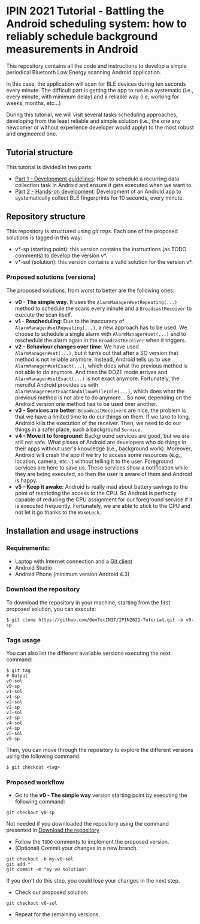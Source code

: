 # IPIN 2021 Tutorial - Battling the Android scheduling system: how to reliably schedule background measurements in Android

This repository contains all the code and instructions to develop a simple periodical Bluetooth Low Energy scanning
Android application. 

In this case, the application will scan for BLE devices during ten seconds every minute. The difficult part
is getting the app to run in a systematic (i.e., every minute, with minimum delay) and a reliable way (i.e, working for weeks, months, etc...)

During this tutorial, we will visit several tasks scheduling approaches, developing
from the least reliable and simple solution (i.e., the one any newcomer or without experience developer would apply)
 to the most robust and engineered one.

## Tutorial structure
This tutorial is divided in two parts:

- [Part 1 - Development guidelines](https://docs.google.com/presentation/d/1BSQ-sHQitOVoHVkkGfK2Kew1CgHlpTV8I9EZSesXbss/edit?usp=sharing):
How to schedule a recurring data collection task in Android and ensure it gets executed when we want to.
- [Part 2 - Hands-on development](https://docs.google.com/presentation/d/1ex9mD3hWMn2speUfqPWyZ8S4nSGkmFuvJ2RLPrfWnTE/edit?usp=sharing):
 Development of an Android app to systematically collect BLE fingerprints for 10 seconds, every minute.


## Repository structure

This repository is structured using *git tags*. Each one of the proposed solutions is tagged in this way:

- v*-sp (starting point): this version contains the instructions (as TODO comments) to develop the version v*.
- v*-sol (solution): this version contains a valid solution for the version v*.

### Proposed solutions (versions)

The proposed solutions, from worst to better are the following ones:

- **v0 - The simple way**. It uses the `AlarmManager#setRepeating(...)` method to schedule the scans every minute and a `BroadcastReceiver` to execute the scan itself.
- **v1 - Rescheduling**: Due to the inaccuracy of `AlarmManager#setRepeating(...)`, a new approach has to be used. 
We choose to schedule a single alarm with `AlarmManager#set(...)` and to reschedule the alarm again in the `BroadcastReceiver` when it triggers.
- **v2 - Behaviour changes over time**: We have used `AlarmManager#set(...)`, but it turns out that after a SO version that method is not reliable anymore. Instead, Android tells us to use
`AlarmManager#setExact(...)`, which does what the previous method is not able to do anymore. And then the DOZE mode arrives and `AlarmManager#setExact(...)` is not exact anymore. Fortunately, the merciful Android
 provides us with `AlarmManager#setExactAndAllowWhileIdle(...)`, which does what the previous method is not able to do anymore... So now, depending on the Android version one method has to be used over another.
- **v3 - Services are better**: `BroadcastReceiver`s are nice, the problem is that we have a limited time to do our things on them. If we take to long, Android kills the execution of the receiver. Then, we need
to do our things in a safer place, such a background `Service`. 
- **v4 - Move it to foreground**: Background services are good, but we are still not safe. What pisses of Android are developers who do things in their apps without user's knowledge (i.e., background work). Moreover, Android
will crash the app if we try to access some resources (e.g., location, camera, etc...) without telling it to the user. Foreground services are here to save us. These services show a notification while they are being executed,
so then the user is aware of them and Android is happy.
- **v5 - Keep it awake**: Android is really mad about battery savings to the point of restricting the access to the CPU. So Android is perfectly capable of reducing the CPU assignment for our foreground service if it is 
executed frequently. Fortunately, we are able to stick to the CPU and not let it go thanks to the `WakeLock`.

## Installation and usage instructions

### Requirements:
- Laptop with Internet connection and a [Git client](https://git-scm.com/downloads)
- Android Studio
- Android Phone (minimum version Android 4.3)

### Download the repository

To download the repository in your machine, starting from the first proposed solution, you can execute:
```
$ git clone https://github.com/GeoTecINIT/IPIN2021-Tutorial.git -b v0-sp
```


### Tags usage

You can also list the different available versions executing the next command:
```
$ git tag
# Output
v0-sol
v0-sp
v1-sol
v1-sp
v2-sol
v2-sp
v3-sol
v3-sp
v4-sol
v4-sp
v5-sol
v5-sp
```

Then, you can move through the repository to explore the different versions using the following command:
```console
$ git checkout <tag>
```

### Proposed workflow

- Go to the **v0 - The simple way** version starting point by executing the following command:
```console
git checkout v0-sp
```
Not needed if you downloaded the repository using the command presented in [Download the repository](#download-the-repository)

- Follow the `TODO` comments to implement the proposed version.
- (Optional) Commit your changes in a new branch. 
```
git checkout -b my-v0-sol
git add *
git commit -m "my v0 solution"
```
If you don't do this step, you could lose your changes in the next step.

- Check our proposed solution:
```
git checkout v0-sol
```

- Repeat for the remaining versions.